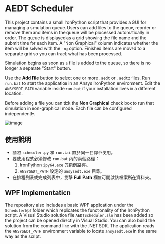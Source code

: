 # AEDT Scheduler

This project contains a small IronPython script that provides a GUI for
managing a simulation queue.  Users can add files to the queue, reorder or
remove them and items in the queue will be processed automatically in order.
The queue is displayed as a grid showing the file name and the submit time for
each item. A "Non Graphical" column indicates whether the item will be solved
with the `-ng` option. Finished items are moved to a separate grid so you can
track what has been processed.

Simulation begins as soon as a file is added to the queue, so there is no
longer a separate "Start" button.

Use the **Add File** button to select one or more `.aedt` or `.aedtz` files.
Run `run.bat` to start the application in an Ansys IronPython environment.
Edit the `ANSYSEDT_PATH` variable inside `run.bat` if your installation lives
in a different location.

Before adding a file you can tick the **Non Graphical** check box to run that
simulation in non-graphical mode. Each file can be configured independently.

![image](https://github.com/user-attachments/assets/cd04f12b-c9a6-4c38-91c0-c225b185cf9d)



## 使用說明

* 請將 `scheduler.py` 和 `run.bat` 置於同一目錄中使用。
* 要使用程式必須修改 `run.bat` 內的兩個路徑：
  1. IronPython `ipy64.exe` 的範例路徑。
  2. `ANSYSEDT_PATH` 設定的 `ansysedt.exe` 目錄。
* 在排程列表或完成列表中，雙擊 **Full Path** 欄位可開啟該檔案所在資料夾。

## WPF Implementation

The repository also includes a basic WPF application under the
`SchedulerWpf` folder which replicates the functionality of the IronPython
script.  A Visual Studio solution file `AEDTScheduler.sln` has been added so
the project can be opened directly in Visual Studio.  You can also build the
solution from the command line with the .NET SDK.  The application reads the
`ANSYSEDT_PATH` environment variable to locate `ansysedt.exe` in the same way
as the script.


